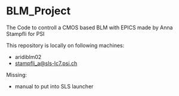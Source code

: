 # BLM_Project
The Code to controll a CMOS based BLM with EPICS made by Anna Stampfli for PSI

This repository is locally on following machines:

- aridiblm02
- stampfli_a@sls-lc7.psi.ch


Missing:
- manual to put into SLS launcher
